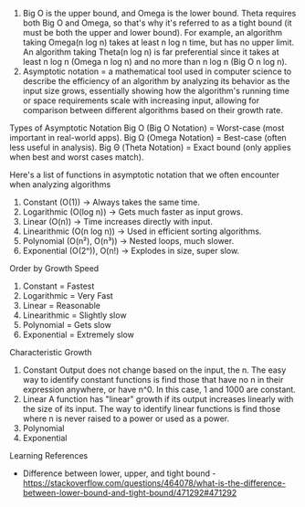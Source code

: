 1. Big O is the upper bound, and Omega is the lower bound. Theta requires both Big O and Omega, so that's why it's referred to as a tight bound (it must be both the upper and lower bound).
   For example, an algorithm taking Omega(n log n) takes at least n log n time, but has no upper limit. An algorithm taking Theta(n log n) is far preferential since it takes at least n log n (Omega n log n) and no more than n log n (Big O n log n).
2. Asymptotic notation = a mathematical tool used in computer science to describe the efficiency of an algorithm by analyzing its behavior as the input size grows, essentially showing how the algorithm's running time or space requirements scale with increasing input, allowing for comparison between different algorithms based on their growth rate.

Types of Asymptotic Notation
Big O (Big O Notation) = Worst-case (most important in real-world apps).
Big Ω (Omega Notation) = Best-case (often less useful in analysis).
Big Θ (Theta Notation) = Exact bound (only applies when best and worst cases match).

Here's a list of functions in asymptotic notation that we often encounter when analyzing algorithms

1. Constant (O(1)) → Always takes the same time.
2. Logarithmic (O(log n)) → Gets much faster as input grows.
3. Linear (O(n)) → Time increases directly with input.
4. Linearithmic (O(n log n)) → Used in efficient sorting algorithms.
5. Polynomial (O(n²), O(n³)) → Nested loops, much slower.
6. Exponential (O(2ⁿ)), O(n!) → Explodes in size, super slow.

Order by Growth Speed

1. Constant = Fastest
2. Logarithmic = Very Fast
3. Linear = Reasonable
4. Linearithmic = Slightly slow
5. Polynomial = Gets slow
6. Exponential = Extremely slow

Characteristic Growth

1. Constant
   Output does not change based on the input, the n. The easy way to identify constant functions is find those that have no n in their expression anywhere, or have n^0. In this case, 1 and 1000 are constant.
2. Linear
   A function has "linear" growth if its output increases linearly with the size of its input. The way to identify linear functions is find those where n is never raised to a power or used as a power.
3. Polynomial
4. Exponential

Learning References

- Difference between lower, upper, and tight bound - https://stackoverflow.com/questions/464078/what-is-the-difference-between-lower-bound-and-tight-bound/471292#471292
